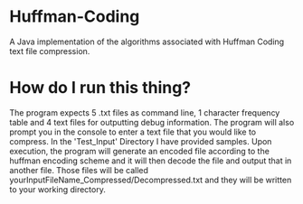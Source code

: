 # Huffman-Coding
A Java implementation of the algorithms associated with Huffman Coding text file compression.

# How do I run this thing?
The program expects 5 .txt files as command line, 1 character frequency table and 4 text files for outputting debug information. The program will also prompt you in the console to enter a text file that you would like to compress. 
In the 'Test_Input' Directory I have provided samples.
Upon execution, the program will generate an encoded file according to the huffman encoding scheme and it will then decode the file and output that in another file.
Those files will be called yourInputFileName_Compressed/Decompressed.txt and they will be written to your working directory.
